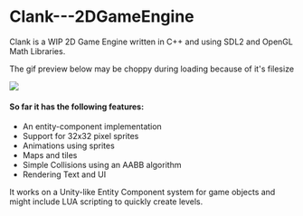 # Clank---2DGameEngine
Clank is a WIP 2D Game Engine written in C++ and using SDL2 and OpenGL Math Libraries.


The gif preview below may be choppy during loading because of it's filesize

![](https://github.com/H0mTanks/gifs/blob/main/2021-05-24%2020-13-29_1.gif)


#### So far it has the following features:
- An entity-component implementation
- Support for 32x32 pixel sprites
- Animations using sprites
- Maps and tiles
- Simple Collisions using an AABB algorithm
- Rendering Text and UI

It works on a Unity-like Entity Component system for game objects and might include LUA scripting to quickly create levels.
